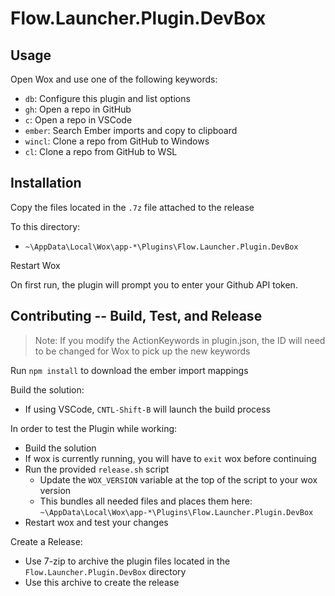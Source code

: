 # Flow.Launcher.Plugin.DevBox

## Usage

Open Wox and use one of the following keywords:

- `db`: Configure this plugin and list options
- `gh`: Open a repo in GitHub
- `c`: Open a repo in VSCode
- `ember`: Search Ember imports and copy to clipboard
- `wincl`: Clone a repo from GitHub to Windows
- `cl`: Clone a repo from GitHub to WSL

## Installation

Copy the files located in the `.7z` file attached to the release

To this directory:

- `~\AppData\Local\Wox\app-*\Plugins\Flow.Launcher.Plugin.DevBox`

Restart Wox

On first run, the plugin will prompt you to enter your Github API token.

## Contributing -- Build, Test, and Release

> Note: If you modify the ActionKeywords in plugin.json, the ID will need to be changed for Wox to pick up the new keywords

Run `npm install` to download the ember import mappings

Build the solution:

- If using VSCode, `CNTL-Shift-B` will launch the build process

In order to test the Plugin while working:

- Build the solution
- If wox is currently running, you will have to `exit` wox before continuing
- Run the provided `release.sh` script
  - Update the `WOX_VERSION` variable at the top of the script to your wox version
  - This bundles all needed files and places them here: `~\AppData\Local\Wox\app-*\Plugins\Flow.Launcher.Plugin.DevBox`
- Restart wox and test your changes

Create a Release:

- Use 7-zip to archive the plugin files located in the `Flow.Launcher.Plugin.DevBox` directory
- Use this archive to create the release
